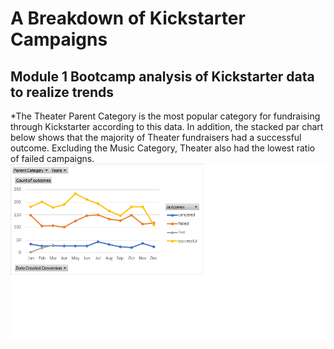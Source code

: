 #  A Breakdown of Kickstarter Campaigns
## Module 1 Bootcamp analysis of Kickstarter data to realize trends
*The Theater Parent Category is the most popular category for fundraising through Kickstarter according to this data. In addition, the stacked par chart below shows that the majority of Theater fundraisers had a successful outcome. Excluding the Music Category, Theater also had the lowest ratio of failed campaigns.
![](Outcomes%20Based%20on%20Launch%20Date.png)
